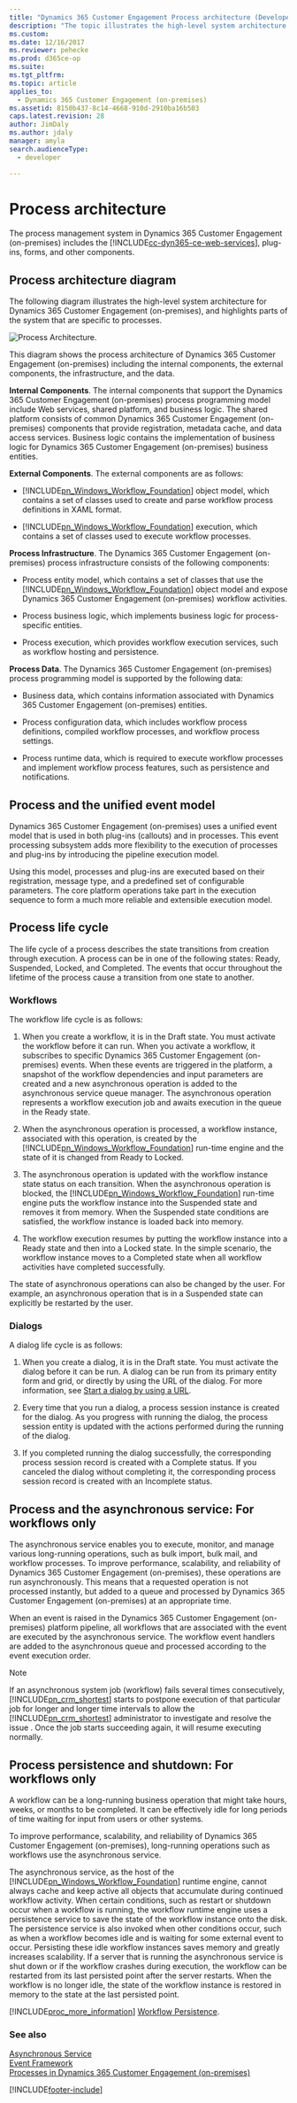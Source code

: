 ```yaml
---
title: "Dynamics 365 Customer Engagement Process architecture (Developer Guide for Dynamics 365 Customer Engagement (on-premises)) | MicrosoftDocs"
description: "The topic illustrates the high-level system architecture for Dynamics 365 Customer Engagement (on-premises), and highlights parts of the system that are specific to processes."
ms.custom: 
ms.date: 12/16/2017
ms.reviewer: pehecke
ms.prod: d365ce-op
ms.suite: 
ms.tgt_pltfrm: 
ms.topic: article
applies_to: 
  - Dynamics 365 Customer Engagement (on-premises)
ms.assetid: 8150b437-8c14-4668-910d-2910ba16b503
caps.latest.revision: 28
author: JimDaly
ms.author: jdaly
manager: amyla
search.audienceType: 
  - developer

---
```

# Process architecture

The process management system in Dynamics 365 Customer Engagement (on-premises) includes the [!INCLUDE[cc-dyn365-ce-web-services](../includes/cc-dyn365-ce-web-services.md)], plug-ins, forms, and other components.  
  
<a name="Diagram"></a>

## Process architecture diagram

The following diagram illustrates the high-level system architecture for Dynamics 365 Customer Engagement (on-premises), and highlights parts of the system that are specific to processes.  
  
![Process Architecture.](media/process-architecture.png "Process Architecture")  
  
This diagram shows the process architecture of Dynamics 365 Customer Engagement (on-premises) including the internal components, the external components, the infrastructure, and the data.  
  
**Internal Components**. The internal components that support the Dynamics 365 Customer Engagement (on-premises) process programming model include Web services, shared platform, and business logic. The shared platform consists of common Dynamics 365 Customer Engagement (on-premises) components that provide registration, metadata cache, and data access services. Business logic contains the implementation of business logic for Dynamics 365 Customer Engagement (on-premises) business entities.  
  
**External Components**. The external components are as follows:  
  
- [!INCLUDE[pn_Windows_Workflow_Foundation](../includes/pn-windows-workflow-foundation.md)] object model, which contains a set of classes used to create and parse workflow process definitions in XAML format.  
  
- [!INCLUDE[pn_Windows_Workflow_Foundation](../includes/pn-windows-workflow-foundation.md)] execution, which contains a set of classes used to execute workflow processes.  
  
**Process Infrastructure**. The Dynamics 365 Customer Engagement (on-premises) process infrastructure consists of the following components:  
  
- Process entity model, which contains a set of classes that use the [!INCLUDE[pn_Windows_Workflow_Foundation](../includes/pn-windows-workflow-foundation.md)] object model and expose Dynamics 365 Customer Engagement (on-premises) workflow activities.  
  
- Process business logic, which implements business logic for process-specific entities.  
  
- Process execution, which provides workflow execution services, such as workflow hosting and persistence.  
  
**Process Data**. The Dynamics 365 Customer Engagement (on-premises) process programming model is supported by the following data:  
  
- Business data, which contains information associated with Dynamics 365 Customer Engagement (on-premises) entities.  
  
- Process configuration data, which includes workflow process definitions, compiled workflow processes, and workflow process settings.  
  
- Process runtime data, which is required to execute workflow processes and implement workflow process features, such as persistence and notifications.  
  
<a name="UnifiedEventModel"></a>

## Process and the unified event model

Dynamics 365 Customer Engagement (on-premises) uses a unified event model that is used in both plug-ins (callouts) and in processes. This event processing subsystem adds more flexibility to the execution of processes and plug-ins by introducing the pipeline execution model.  
  
Using this model, processes and plug-ins are executed based on their registration, message type, and a predefined set of configurable parameters. The core platform operations take part in the execution sequence to form a much more reliable and extensible execution model.  
  
<a name="ProcessLifeCycle"></a>

## Process life cycle

The life cycle of a process describes the state transitions from creation through execution. A process can be in one of the following states: Ready, Suspended, Locked, and Completed. The events that occur throughout the lifetime of the process cause a transition from one state to another.  
  
### Workflows

The workflow life cycle is as follows:  
  
1. When you create a workflow, it is in the Draft state. You must activate the workflow before it can run. When you activate a workflow, it subscribes to specific Dynamics 365 Customer Engagement (on-premises) events. When these events are triggered in the platform, a snapshot of the workflow dependencies and input parameters are created and a new asynchronous operation is added to the asynchronous service queue manager. The asynchronous operation represents a workflow execution job and awaits execution in the queue in the Ready state.  
  
2. When the asynchronous operation is processed, a workflow instance, associated with this operation, is created by the [!INCLUDE[pn_Windows_Workflow_Foundation](../includes/pn-windows-workflow-foundation.md)] run-time engine and the state of it is changed from Ready to Locked.  
  
3. The asynchronous operation is updated with the workflow instance state status on each transition. When the asynchronous operation is blocked, the [!INCLUDE[pn_Windows_Workflow_Foundation](../includes/pn-windows-workflow-foundation.md)] run-time engine puts the workflow instance into the Suspended state and removes it from memory. When the Suspended state conditions are satisfied, the workflow instance is loaded back into memory.  
  
4. The workflow execution resumes by putting the workflow instance into a Ready state and then into a Locked state. In the simple scenario, the workflow instance moves to a Completed state when all workflow activities have completed successfully.  
  
The state of asynchronous operations can also be changed by the user. For example, an asynchronous operation that is in a Suspended state can explicitly be restarted by the user.  
  
### Dialogs

A dialog life cycle is as follows:  
  
1. When you create a dialog, it is in the Draft state. You must activate the dialog before it can be run. A dialog can be run from its primary entity form and grid, or directly by using the URL of the dialog. For more information, see [Start a dialog by using a URL](actions-dialogs.md#StartDialog).  
  
1. Every time that you run a dialog, a process session instance is created for the dialog. As you progress with running the dialog, the process session entity is updated with the actions performed during the running of the dialog.  
  
1. If you completed running the dialog successfully, the corresponding process session record is created with a Complete status. If you canceled the dialog without completing it, the corresponding process session record is created with an Incomplete status.  
  
<a name="AsynchService"></a>
  
## Process and the asynchronous service: For workflows only

 The asynchronous service enables you to execute, monitor, and manage various long-running operations, such as bulk import, bulk mail, and workflow processes. To improve performance, scalability, and reliability of Dynamics 365 Customer Engagement (on-premises), these operations are run asynchronously. This means that a requested operation is not processed instantly, but added to a queue and processed by Dynamics 365 Customer Engagement (on-premises) at an appropriate time.  
  
 When an event is raised in the Dynamics 365 Customer Engagement (on-premises) platform pipeline, all workflows that are associated with the event are executed by the asynchronous service. The workflow event handlers are added to the asynchronous queue and processed according to the event execution order.  
  
> [!NOTE]
>  If an asynchronous system job (workflow) fails several times consecutively, [!INCLUDE[pn_crm_shortest](../includes/pn-crm-shortest.md)] starts to postpone execution of that particular job for longer and longer time intervals to allow the [!INCLUDE[pn_crm_shortest](../includes/pn-crm-shortest.md)] administrator to investigate and resolve the issue . Once the job starts succeeding again, it will resume executing normally.  
  
<a name="Persistence"></a>
  
## Process persistence and shutdown: For workflows only

A workflow can be a long-running business operation that might take hours, weeks, or months to be completed. It can be effectively idle for long periods of time waiting for input from users or other systems.  
  
To improve performance, scalability, and reliability of Dynamics 365 Customer Engagement (on-premises), long-running operations such as workflows use the asynchronous service.  
  
The asynchronous service, as the host of the [!INCLUDE[pn_Windows_Workflow_Foundation](../includes/pn-windows-workflow-foundation.md)] runtime engine, cannot always cache and keep active all objects that accumulate during continued workflow activity. When certain conditions, such as restart or shutdown occur when a workflow is running, the workflow runtime engine uses a persistence service to save the state of the workflow instance onto the disk. The persistence service is also invoked when other conditions occur, such as when a workflow becomes idle and is waiting for some external event to occur. Persisting these idle workflow instances saves memory and greatly increases scalability. If a server that is running the asynchronous service is shut down or if the workflow crashes during execution, the workflow can be restarted from its last persisted point after the server restarts. When the workflow is no longer idle, the state of the workflow instance is restored in memory to the state at the last persisted point.  
  
[!INCLUDE[proc_more_information](../includes/proc-more-information.md)] [Workflow Persistence](/dotnet/framework/windows-workflow-foundation/workflow-persistence).  
  
### See also  
[Asynchronous Service](asynchronous-service.md)<br />
[Event Framework](/powerapps/developer/common-data-service/event-framework)<br />
[Processes in Dynamics 365 Customer Engagement (on-premises)](automate-business-processes-customer-engagement.md)<br />


[!INCLUDE[footer-include](../../../includes/footer-banner.md)]